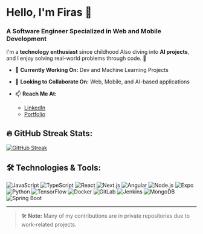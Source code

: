 # Hello, I'm Firas 👋

### A Software Engineer Specialized in Web and Mobile Development  
I'm a **technology enthusiast** since childhood
Also diving into **AI projects**, and I enjoy solving real-world problems through code. 🚀

- 🔭 **Currently Working On:** Dev and Machine Learning Projects  
- 👯 **Looking to Collaborate On:** Web, Mobile, and AI-based applications
  
- 📫 **Reach Me At:**  
  - [LinkedIn](https://www.linkedin.com/in/firas-yazid-32a499222/)  
  - [Portfolio](https://portfolio-firas-yazid.vercel.app/)

 


## 🔥 GitHub Streak Stats:
[![GitHub Streak](https://streak-stats.demolab.com?user=firasyazid&theme=tokyonight&hide_border=true)](https://git.io/streak-stats)
 
## 🛠️ Technologies & Tools:
![JavaScript](https://img.shields.io/badge/JavaScript-F7DF1E?style=for-the-badge&logo=javascript&logoColor=black)
![TypeScript](https://img.shields.io/badge/TypeScript-3178C6?style=for-the-badge&logo=typescript&logoColor=white)
![React](https://img.shields.io/badge/React-61DAFB?style=for-the-badge&logo=react&logoColor=black)
![Next.js](https://img.shields.io/badge/Next.js-000000?style=for-the-badge&logo=next.js&logoColor=white)
![Angular](https://img.shields.io/badge/Angular-DD0031?style=for-the-badge&logo=angular&logoColor=white)
![Node.js](https://img.shields.io/badge/Node.js-339933?style=for-the-badge&logo=node.js&logoColor=white)
![Expo](https://img.shields.io/badge/Expo-000020?style=for-the-badge&logo=expo&logoColor=white)
![Python](https://img.shields.io/badge/Python-3776AB?style=for-the-badge&logo=python&logoColor=white)
![TensorFlow](https://img.shields.io/badge/TensorFlow-FF6F00?style=for-the-badge&logo=tensorflow&logoColor=white)
![Docker](https://img.shields.io/badge/Docker-2496ED?style=for-the-badge&logo=docker&logoColor=white)
![GitLab](https://img.shields.io/badge/GitLab-FC6D26?style=for-the-badge&logo=gitlab&logoColor=white)
![Jenkins](https://img.shields.io/badge/Jenkins-D24939?style=for-the-badge&logo=jenkins&logoColor=white)
![MongoDB](https://img.shields.io/badge/MongoDB-47A248?style=for-the-badge&logo=mongodb&logoColor=white)
![Spring Boot](https://img.shields.io/badge/Spring%20Boot-6DB33F?style=for-the-badge&logo=springboot&logoColor=white)

---
> 🛠️ **Note:** Many of my contributions are in private repositories due to work-related projects.
 
